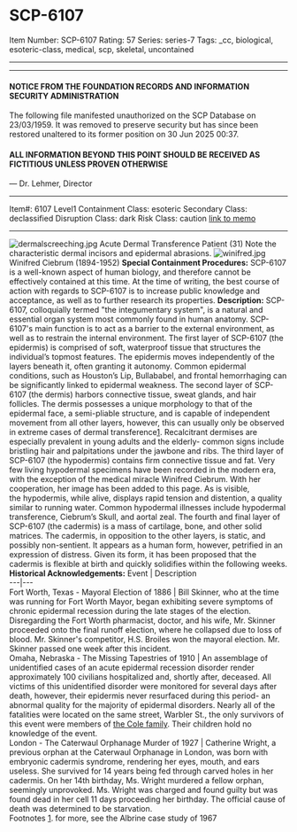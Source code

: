 # SCP-6107
Item Number: SCP-6107
Rating: 57
Series: series-7
Tags: _cc, biological, esoteric-class, medical, scp, skeletal, uncontained

---

* * *
#### NOTICE FROM THE FOUNDATION RECORDS AND INFORMATION SECURITY ADMINISTRATION
The following file manifested unauthorized on the SCP Database on 23/03/1959. It was removed to preserve security but has since been restored unaltered to its former position on 30 Jun 2025 00:37.
#### ALL INFORMATION BEYOND THIS POINT SHOULD BE RECEIVED AS FICTITIOUS UNLESS PROVEN OTHERWISE
— Dr. Lehmer, Director
* * *
Item#: 6107
Level1
Containment Class:
esoteric
Secondary Class:
declassified
Disruption Class:
dark
Risk Class:
caution
[link to memo](/classification-committee-memo)  

* * *
![dermalscreeching.jpg](https://scp-wiki.wdfiles.com/local--files/scp-6107/dermalscreeching.jpg)
Acute Dermal Transference Patient (31) Note the characteristic dermal incisors and epidermal abrasions.
![winifred.jpg](https://scp-wiki.wdfiles.com/local--files/scp-6107/winifred.jpg)
Winifred Ciebrum (1894-1952)
**Special Containment Procedures:** SCP-6107 is a well-known aspect of human biology, and therefore cannot be effectively contained at this time. At the time of writing, the best course of action with regards to SCP-6107 is to increase public knowledge and acceptance, as well as to further research its properties.
**Description:** SCP-6107, colloquially termed "the integumentary system", is a natural and essential organ system most commonly found in human anatomy. SCP-6107's main function is to act as a barrier to the external environment, as well as to restrain the internal environment.
The first layer of SCP-6107 (the epidermis) is comprised of soft, waterproof tissue that structures the individual’s topmost features. The epidermis moves independently of the layers beneath it, often granting it autonomy. Common epidermal conditions, such as Houston’s Lip, Bullababel, and frontal hemorrhaging can be significantly linked to epidermal weakness.
The second layer of SCP-6107 (the dermis) harbors connective tissue, sweat glands, and hair follicles. The dermis possesses a unique morphology to that of the epidermal face, a semi-pliable structure, and is capable of independent movement from all other layers, however, this can usually only be observed in extreme cases of dermal transference[1](javascript:;). Recalcitrant dermises are especially prevalent in young adults and the elderly- common signs include bristling hair and palpitations under the jawbone and ribs.
The third layer of SCP-6107 (the hypodermis) contains firm connective tissue and fat. Very few living hypodermal specimens have been recorded in the modern era, with the exception of the medical miracle Winifred Ciebrum. With her cooperation, her image has been added to this page. As is visible,  
the hypodermis, while alive, displays rapid tension and distention, a quality similar to running water. Common hypodermal illnesses include hypodermal transference, Ciebrum’s Skull, and aortal zeal.
The fourth and final layer of SCP-6107 (the cadermis) is a mass of cartilage, bone, and other solid matrices. The cadermis, in opposition to the other layers, is static, and possibly non-sentient. It appears as a human form, however, petrified in an expression of distress. Given its form, it has been proposed that the cadermis is flexible at birth and quickly solidifies within the following weeks.
**Historical Acknowledgements:**
Event | Description  
---|---  
Fort Worth, Texas - Mayoral Election of 1886 | Bill Skinner, who at the time was running for Fort Worth Mayor, began exhibiting severe symptoms of chronic epidermal recession during the late stages of the election. Disregarding the Fort Worth pharmacist, doctor, and his wife, Mr. Skinner proceeded onto the final runoff election, where he collapsed due to loss of blood. Mr. Skinner's competitor, H.S. Broiles won the mayoral election. Mr. Skinner passed one week after this incident.  
Omaha, Nebraska - The Missing Tapestries of 1910 | An assemblage of unidentified cases of an acute epidermal recession disorder render approximately 100 civilians hospitalized and, shortly after, deceased. All victims of this unidentified disorder were monitored for several days after death, however, their epidermis never resurfaced during this period- an abnormal quality for the majority of epidermal disorders. Nearly all of the fatalities were located on the same street, Warbler St., the only survivors of this event were members of [the Cole family](http://scp-wiki.wikidot.com/scp-5739). Their children hold no knowledge of the event.  
London - The Caterwaul Orphanage Murder of 1927 | Catherine Wright, a previous orphan at the Caterwaul Orphanage in London, was born with embryonic cadermis syndrome, rendering her eyes, mouth, and ears useless. She survived for 14 years being fed through carved holes in her cadermis. On her 14th birthday, Ms. Wright murdered a fellow orphan, seemingly unprovoked. Ms. Wright was charged and found guilty but was found dead in her cell 11 days proceeding her birthday. The official cause of death was determined to be starvation.  
Footnotes
[1](javascript:;). for more, see the Albrine case study of 1967